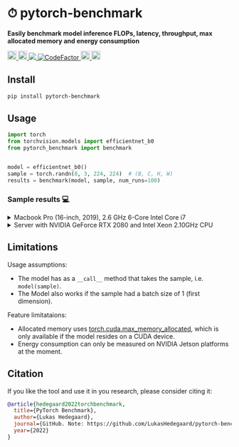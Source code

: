 # ⏱ pytorch-benchmark
__Easily benchmark model inference FLOPs, latency, throughput, max allocated memory and energy consumption__

<div align="left">
  <a href="https://pypi.org/project/pytorch-benchmark/">
    <img src="https://img.shields.io/pypi/pyversions/pytorch-benchmark" height="20" >
  </a>
  <a href="https://badge.fury.io/py/pytorch-benchmark">
    <img src="https://badge.fury.io/py/pytorch-benchmark.svg" height="20" >
  </a>
  <!-- <a href="https://pepy.tech/project/pytorch-benchmark">
    <img src="https://pepy.tech/badge/pytorch-benchmark/month" height="20">
  </a> -->
  <a href="https://codecov.io/gh/LukasHedegaard/pytorch-benchmark">
    <img src="https://codecov.io/gh/LukasHedegaard/pytorch-benchmark/branch/main/graph/badge.svg?token=B91XGSKSFJ"/>
  </a>
  <a href="https://www.codefactor.io/repository/github/lukashedegaard/pytorch-benchmark/overview/main">
    <img src="https://www.codefactor.io/repository/github/lukashedegaard/pytorch-benchmark/badge/main" alt="CodeFactor" />
  </a>
  <a href="https://opensource.org/licenses/Apache-2.0">
    <img src="https://img.shields.io/badge/License-Apache%202.0-blue.svg" height="20">
  </a>
  <a href="https://github.com/psf/black">
    <img src="https://img.shields.io/badge/code%20style-black-000000.svg" height="20">
  </a>
</div>

## Install 
```bash
pip install pytorch-benchmark
```

## Usage 
```python
import torch
from torchvision.models import efficientnet_b0
from pytorch_benchmark import benchmark


model = efficientnet_b0()
sample = torch.randn(8, 3, 224, 224)  # (B, C, H, W)
results = benchmark(model, sample, num_runs=100)
```

### Sample results 💻
<details>
  <summary>Macbook Pro (16-inch, 2019), 2.6 GHz 6-Core Intel Core i7</summary>
  
  ```
  device: cpu
  flops: 401669732
  machine_info:
    cpu:
      architecture: x86_64
      cores:
        physical: 6
        total: 12
      frequency: 2.60 GHz
      model: Intel(R) Core(TM) i7-9750H CPU @ 2.60GHz
    gpus: null
    memory:
      available: 5.86 GB
      total: 16.00 GB
      used: 7.29 GB
    system:
      node: d40049
      release: 21.2.0
      system: Darwin
  params: 5288548
  timing:
    batch_size_1:
      on_device_inference:
        human_readable:
          batch_latency: 74.439 ms +/- 6.459 ms [64.604 ms, 96.681 ms]
          batches_per_second: 13.53 +/- 1.09 [10.34, 15.48]
        metrics:
          batches_per_second_max: 15.478907181264278
          batches_per_second_mean: 13.528026359855625
          batches_per_second_min: 10.343281300091244
          batches_per_second_std: 1.0922382209314958
          seconds_per_batch_max: 0.09668111801147461
          seconds_per_batch_mean: 0.07443853378295899
          seconds_per_batch_min: 0.06460404396057129
          seconds_per_batch_std: 0.006458734193132054
    batch_size_8:
      on_device_inference:
        human_readable:
          batch_latency: 509.410 ms +/- 30.031 ms [405.296 ms, 621.773 ms]
          batches_per_second: 1.97 +/- 0.11 [1.61, 2.47]
        metrics:
          batches_per_second_max: 2.4673319862230025
          batches_per_second_mean: 1.9696935126370148
          batches_per_second_min: 1.6083039834656554
          batches_per_second_std: 0.11341204895590185
          seconds_per_batch_max: 0.6217730045318604
          seconds_per_batch_mean: 0.509410228729248
          seconds_per_batch_min: 0.40529608726501465
          seconds_per_batch_std: 0.030031445467788704
  ```
</details>

<details>
  <summary>Server with NVIDIA GeForce RTX 2080 and Intel Xeon 2.10GHz CPU</summary>
  
  ```
  device: cuda
  flops: 401669732
  machine_info:
    cpu:
      architecture: x86_64
      cores:
        physical: 16
        total: 32
      frequency: 3.00 GHz
      model: Intel(R) Xeon(R) CPU E5-2620 v4 @ 2.10GHz
    gpus:
    - memory: 8192.0 MB
      name: NVIDIA GeForce RTX 2080
    - memory: 8192.0 MB
      name: NVIDIA GeForce RTX 2080
    - memory: 8192.0 MB
      name: NVIDIA GeForce RTX 2080
    - memory: 8192.0 MB
      name: NVIDIA GeForce RTX 2080
    memory:
      available: 119.98 GB
      total: 125.78 GB
      used: 4.78 GB
    system:
      node: monster
      release: 4.15.0-167-generic
      system: Linux
  max_inference_memory: 736250368
  params: 5288548
  post_inference_memory: 21402112
  pre_inference_memory: 21402112
  timing:
    batch_size_1:
      cpu_to_gpu:
        human_readable:
          batch_latency: "144.815 \xB5s +/- 16.103 \xB5s [136.614 \xB5s, 272.751 \xB5\
            s]"
          batches_per_second: 6.96 K +/- 535.06 [3.67 K, 7.32 K]
        metrics:
          batches_per_second_max: 7319.902268760908
          batches_per_second_mean: 6962.865857677197
          batches_per_second_min: 3666.3496503496503
          batches_per_second_std: 535.0581873859935
          seconds_per_batch_max: 0.0002727508544921875
          seconds_per_batch_mean: 0.00014481544494628906
          seconds_per_batch_min: 0.0001366138458251953
          seconds_per_batch_std: 1.6102982159292097e-05
      gpu_to_cpu:
        human_readable:
          batch_latency: "106.168 \xB5s +/- 17.829 \xB5s [53.167 \xB5s, 248.909 \xB5\
            s]"
          batches_per_second: 9.64 K +/- 1.60 K [4.02 K, 18.81 K]
        metrics:
          batches_per_second_max: 18808.538116591928
          batches_per_second_mean: 9639.942102368092
          batches_per_second_min: 4017.532567049808
          batches_per_second_std: 1595.7983033708472
          seconds_per_batch_max: 0.00024890899658203125
          seconds_per_batch_mean: 0.00010616779327392578
          seconds_per_batch_min: 5.316734313964844e-05
          seconds_per_batch_std: 1.7829135190772566e-05
      on_device_inference:
        human_readable:
          batch_latency: "15.567 ms +/- 546.154 \xB5s [15.311 ms, 19.261 ms]"
          batches_per_second: 64.31 +/- 1.96 [51.92, 65.31]
        metrics:
          batches_per_second_max: 65.31149174711928
          batches_per_second_mean: 64.30692850265713
          batches_per_second_min: 51.918698784442846
          batches_per_second_std: 1.9599322351815833
          seconds_per_batch_max: 0.019260883331298828
          seconds_per_batch_mean: 0.015567030906677246
          seconds_per_batch_min: 0.015311241149902344
          seconds_per_batch_std: 0.0005461537255227954
      total:
        human_readable:
          batch_latency: "15.818 ms +/- 549.873 \xB5s [15.561 ms, 19.461 ms]"
          batches_per_second: 63.29 +/- 1.92 [51.38, 64.26]
        metrics:
          batches_per_second_max: 64.26476266356143
          batches_per_second_mean: 63.28565696640637
          batches_per_second_min: 51.38378232692614
          batches_per_second_std: 1.9198343850767468
          seconds_per_batch_max: 0.019461393356323242
          seconds_per_batch_mean: 0.01581801414489746
          seconds_per_batch_min: 0.015560626983642578
          seconds_per_batch_std: 0.0005498731526138171
    batch_size_8:
      cpu_to_gpu:
        human_readable:
          batch_latency: "805.674 \xB5s +/- 157.254 \xB5s [773.191 \xB5s, 2.303 ms]"
          batches_per_second: 1.26 K +/- 97.51 [434.24, 1.29 K]
        metrics:
          batches_per_second_max: 1293.3407338883749
          batches_per_second_mean: 1259.5653105357776
          batches_per_second_min: 434.23791282741485
          batches_per_second_std: 97.51424036939879
          seconds_per_batch_max: 0.002302885055541992
          seconds_per_batch_mean: 0.000805673599243164
          seconds_per_batch_min: 0.0007731914520263672
          seconds_per_batch_std: 0.0001572538140613121
      gpu_to_cpu:
        human_readable:
          batch_latency: "104.215 \xB5s +/- 12.658 \xB5s [59.605 \xB5s, 128.031 \xB5\
            s]"
          batches_per_second: 9.81 K +/- 1.76 K [7.81 K, 16.78 K]
        metrics:
          batches_per_second_max: 16777.216
          batches_per_second_mean: 9806.840626578907
          batches_per_second_min: 7810.621973929236
          batches_per_second_std: 1761.6008872740726
          seconds_per_batch_max: 0.00012803077697753906
          seconds_per_batch_mean: 0.00010421514511108399
          seconds_per_batch_min: 5.9604644775390625e-05
          seconds_per_batch_std: 1.2658293070174213e-05
      on_device_inference:
        human_readable:
          batch_latency: "16.623 ms +/- 759.017 \xB5s [16.301 ms, 22.584 ms]"
          batches_per_second: 60.26 +/- 2.22 [44.28, 61.35]
        metrics:
          batches_per_second_max: 61.346243290283894
          batches_per_second_mean: 60.25881046175457
          batches_per_second_min: 44.27827629162004
          batches_per_second_std: 2.2193085956672296
          seconds_per_batch_max: 0.02258443832397461
          seconds_per_batch_mean: 0.01662288188934326
          seconds_per_batch_min: 0.01630091667175293
          seconds_per_batch_std: 0.0007590167680596548
      total:
        human_readable:
          batch_latency: "17.533 ms +/- 836.015 \xB5s [17.193 ms, 23.896 ms]"
          batches_per_second: 57.14 +/- 2.20 [41.85, 58.16]
        metrics:
          batches_per_second_max: 58.16374528511205
          batches_per_second_mean: 57.140338855126565
          batches_per_second_min: 41.84762740950632
          batches_per_second_std: 2.1985066663972677
          seconds_per_batch_max: 0.023896217346191406
          seconds_per_batch_mean: 0.01753277063369751
          seconds_per_batch_min: 0.017192840576171875
          seconds_per_batch_std: 0.0008360147274630088
  ```
</details>

## Limitations
Usage assumptions:
- The model has as a `__call__` method that takes the sample, i.e. `model(sample)`.
- The Model also works if the sample had a batch size of 1 (first dimension).

Feature limitataions:
- Allocated memory uses [torch.cuda.max_memory_allocated](https://pytorch.org/docs/stable/generated/torch.cuda.max_memory_allocated.html), which is only available if the model resides on a CUDA device.
- Energy consumption can only be measured on NVIDIA Jetson platforms at the moment.


## Citation
If you like the tool and use it in you research, please consider citing it:
```bibtex
@article{hedegaard2022torchbenchmark,
  title={PyTorch Benchmark},
  author={Lukas Hedegaard},
  journal={GitHub. Note: https://github.com/LukasHedegaard/pytorch-benchmark},
  year={2022}
}
```